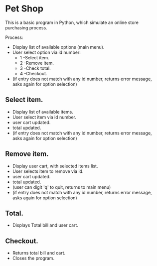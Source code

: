 #  Pet Shop
This is a basic program in Python, which simulate an online store purchasing process. 

Process:
- Display list of available options (main menu).
- User select option via id number:
  -  1 -Select item. 
  -  2 -Remove item.
  -  3 -Check total.
  -  4 -Checkout.
- (if entry does not match with any id number, returns error message, asks again for option selection)

## Select item. 
- Display list of available items.
- User select item via id number.
- user cart updated.
- total updated. 
- (if entry does not match with any id number, returns error message, asks again for option selection)

## Remove item.
- Display user cart, with selected items list.
- User selects item to remove via id.
- user cart updated.
- total updated.
- (user can digit 'q' to quit, returns to main menu)
- (if entry does not match with any id number, returns error message, asks again for option selection)

## Total.
- Displays Total bill and user cart.

## Checkout.
- Returns total bill and cart.
- Closes the program. 
